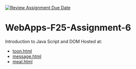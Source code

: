 [![Review Assignment Due Date](https://classroom.github.com/assets/deadline-readme-button-22041afd0340ce965d47ae6ef1cefeee28c7c493a6346c4f15d667ab976d596c.svg)](https://classroom.github.com/a/PB7YxHhc)
# WebApps-F25-Assignment-6
Introduction to Java Script and DOM
Hosted at: 
- [toon.html](https://44-563-webapps-f25.github.io/webapps-f25-assignment6-HasithaKusam/toon.html)
- [message.html](https://44-563-webapps-f25.github.io/webapps-f25-assignment6-HasithaKusam/message.html)
- [meal.html](https://44-563-webapps-f25.github.io/webapps-f25-assignment6-HasithaKusam/meal.html)

